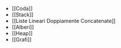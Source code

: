 * [[Coda]]
* [[Stack]]
* [[Liste Lineari Doppiamente Concatenate]]
* [[Alberi]]
* [[Heap]]
* [[Grafi]]